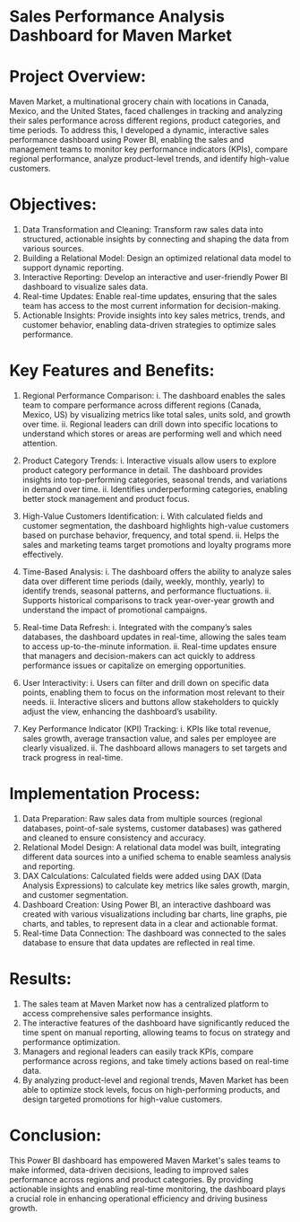 # Sales Performance Analysis Dashboard for Maven Market

# Project Overview: 
Maven Market, a multinational grocery chain with locations in Canada, Mexico, and the United States, faced challenges in tracking and analyzing their sales performance across different regions, product categories, and time periods. To address this, I developed a dynamic, interactive sales performance dashboard using Power BI, enabling the sales and management teams to monitor key performance indicators (KPIs), compare regional performance, analyze product-level trends, and identify high-value customers.

# Objectives:
1.	Data Transformation and Cleaning: Transform raw sales data into structured, actionable insights by connecting and shaping the data from various sources.
2.	Building a Relational Model: Design an optimized relational data model to support dynamic reporting.
3.	Interactive Reporting: Develop an interactive and user-friendly Power BI dashboard to visualize sales data.
4.	Real-time Updates: Enable real-time updates, ensuring that the sales team has access to the most current information for decision-making.
5.	Actionable Insights: Provide insights into key sales metrics, trends, and customer behavior, enabling data-driven strategies to optimize sales performance.

# Key Features and Benefits:

1.	Regional Performance Comparison:
  i.	The dashboard enables the sales team to compare performance across different regions (Canada, Mexico, US) by visualizing metrics like total sales, units sold, and growth over time.
  ii.	Regional leaders can drill down into specific locations to understand which stores or areas are performing well and which need attention.

2.	Product Category Trends:
  i.	Interactive visuals allow users to explore product category performance in detail. The dashboard provides insights into top-performing categories, seasonal trends, and variations 
      in demand over time.
  ii.	Identifies underperforming categories, enabling better stock management and product focus.

3.	High-Value Customers Identification:
  i.	With calculated fields and customer segmentation, the dashboard highlights high-value customers based on purchase behavior, frequency, and total spend.
  ii.	Helps the sales and marketing teams target promotions and loyalty programs more effectively.

4.	Time-Based Analysis:
  i.	The dashboard offers the ability to analyze sales data over different time periods (daily, weekly, monthly, yearly) to identify trends, seasonal patterns, and performance 
      fluctuations.
  ii.	Supports historical comparisons to track year-over-year growth and understand the impact of promotional campaigns.

5.	Real-time Data Refresh:
  i.	Integrated with the company’s sales databases, the dashboard updates in real-time, allowing the sales team to access up-to-the-minute information.
  ii.	Real-time updates ensure that managers and decision-makers can act quickly to address performance issues or capitalize on emerging opportunities.

6.	User Interactivity:
  i.	Users can filter and drill down on specific data points, enabling them to focus on the information most relevant to their needs.
  ii.	Interactive slicers and buttons allow stakeholders to quickly adjust the view, enhancing the dashboard’s usability.

7.	Key Performance Indicator (KPI) Tracking:
  i.	KPIs like total revenue, sales growth, average transaction value, and sales per employee are clearly visualized.
  ii.	The dashboard allows managers to set targets and track progress in real-time.

# Implementation Process:
1.	Data Preparation: Raw sales data from multiple sources (regional databases, point-of-sale systems, customer databases) was gathered and cleaned to ensure consistency and accuracy.
2.	Relational Model Design: A relational data model was built, integrating different data sources into a unified schema to enable seamless analysis and reporting.
3.	DAX Calculations: Calculated fields were added using DAX (Data Analysis Expressions) to calculate key metrics like sales growth, margin, and customer segmentation.
4.	Dashboard Creation: Using Power BI, an interactive dashboard was created with various visualizations including bar charts, line graphs, pie charts, and tables, to represent data in a     clear and actionable format.
5.	Real-time Data Connection: The dashboard was connected to the sales database to ensure that data updates are reflected in real time.

# Results:
1.	The sales team at Maven Market now has a centralized platform to access comprehensive sales performance insights.
2.	The interactive features of the dashboard have significantly reduced the time spent on manual reporting, allowing teams to focus on strategy and performance optimization.
3. 	Managers and regional leaders can easily track KPIs, compare performance across regions, and take timely actions based on real-time data.
4.	By analyzing product-level and regional trends, Maven Market has been able to optimize stock levels, focus on high-performing products, and design targeted promotions for high-value 
    customers.

# Conclusion: 
This Power BI dashboard has empowered Maven Market's sales teams to make informed, data-driven decisions, leading to improved sales performance across regions and product categories. By providing actionable insights and enabling real-time monitoring, the dashboard plays a crucial role in enhancing operational efficiency and driving business growth.
